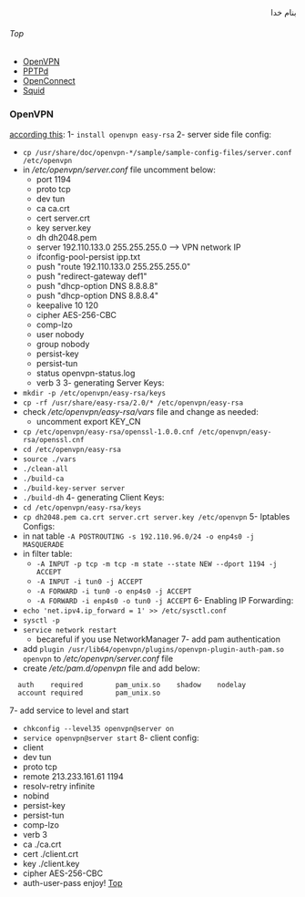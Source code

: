 <div dir='rtl'>بنام خدا</div>

###### Top

- [OpenVPN](#openvpn)
- [PPTPd](#pptpd)
- [OpenConnect](#openconnect)
- [Squid](squid)

### OpenVPN
[according this](https://www.unixmen.com/install-openvpn-centos-7/):
1- `install openvpn easy-rsa`
2- server side file config:
   - `cp /usr/share/doc/openvpn-*/sample/sample-config-files/server.conf  /etc/openvpn`
   - in _/etc/openvpn/server.conf_ file uncomment below:
     - port 1194
     - proto tcp
     - dev tun
     - ca ca.crt
     - cert server.crt
     - key server.key
     - dh dh2048.pem
     - server 192.110.133.0 255.255.255.0 --> VPN network IP
     - ifconfig-pool-persist ipp.txt
     - push "route 192.110.133.0 255.255.255.0"
     - push "redirect-gateway def1"
     - push "dhcp-option DNS 8.8.8.8"
     - push "dhcp-option DNS 8.8.8.4"
     - keepalive 10 120
     - cipher AES-256-CBC
     - comp-lzo
     - user nobody
     - group nobody
     - persist-key
     - persist-tun
     - status openvpn-status.log
     - verb 3
3- generating Server Keys:
   - `mkdir -p /etc/openvpn/easy-rsa/keys`
   - `cp -rf /usr/share/easy-rsa/2.0/* /etc/openvpn/easy-rsa`
   - check _/etc/openvpn/easy-rsa/vars_ file and change as needed:
     - uncomment export KEY_CN
   - `cp /etc/openvpn/easy-rsa/openssl-1.0.0.cnf /etc/openvpn/easy-rsa/openssl.cnf`
   - `cd /etc/openvpn/easy-rsa`
   - `source ./vars`
   - `./clean-all`
   - `./build-ca`
   - `./build-key-server server`
   - `./build-dh`
4- generating Client Keys:
   - `cd /etc/openvpn/easy-rsa/keys`
   - `cp dh2048.pem ca.crt server.crt server.key /etc/openvpn`
5- Iptables Configs:
   - in nat table `-A POSTROUTING -s 192.110.96.0/24 -o enp4s0 -j MASQUERADE`
   - in filter table:
     - `-A INPUT -p tcp -m tcp -m state --state NEW --dport 1194 -j ACCEPT`
     - `-A INPUT -i tun0 -j ACCEPT`
     - `-A FORWARD -i tun0 -o enp4s0 -j ACCEPT`
     - `-A FORWARD -i enp4s0 -o tun0 -j ACCEPT`
6- Enabling IP Forwarding:
   - `echo 'net.ipv4.ip_forward = 1' >> /etc/sysctl.conf`
   - `sysctl -p`
   - `service network restart` 
     - becareful if you use NetworkManager
7- add pam authentication
   - add `plugin /usr/lib64/openvpn/plugins/openvpn-plugin-auth-pam.so openvpn` to _/etc/openvpn/server.conf_ file
   - create _/etc/pam.d/openvpn_ file and add below:
   ```go
     auth    required        pam_unix.so    shadow    nodelay
     account required        pam_unix.so
   ```  
7- add service to level and start
   - `chkconfig --level35 openvpn@server on`
   - `service openvpn@server start`
8- client config:
   - client
   - dev tun
   - proto tcp
   - remote 213.233.161.61 1194
   - resolv-retry infinite
   - nobind
   - persist-key
   - persist-tun
   - comp-lzo
   - verb 3
   - ca ./ca.crt
   - cert ./client.crt
   - key ./client.key
   - cipher AES-256-CBC
   - auth-user-pass
enjoy!
[Top](#top)
